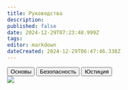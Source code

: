 ```yaml
---
title: Руководства
description: 
published: false
date: 2024-12-29T07:23:48.999Z
tags: 
editor: markdown
dateCreated: 2024-12-29T06:47:46.338Z
---
```


<div class="nav-panel center">
  <!--  -->
  <div class="nav-panel__nav-tabs">
    <button class="nav-link">Основы</button>
    <button class="nav-link">Безопасность</button>
    <button class="nav-link">Юстиция</button>
  </div>
  <!--  -->
  <div class="nav-panel__tab-panels">
    <div class="tab-panel">
      <a class="tab-panel__item">
        <span></span>
        <img src="/"/>
      </a>
      <a class="tab-panel__item"></a>
      <a class="tab-panel__item"></a>
    </div>
    <div class="tab-panel">
      <a class="tab-panel__item"></a>
      <a class="tab-panel__item"></a>
    </div>
    <div class="tab-panel">
      <a class="tab-panel__item"></a>
    </div>
  </div>
</div>
<div></div>